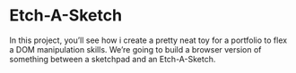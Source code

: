 # Etch-A-Sketch

In this project, you’ll see how i create a pretty neat toy for a portfolio to flex a DOM manipulation skills. We’re going to build a browser version of something between a sketchpad and an Etch-A-Sketch.

